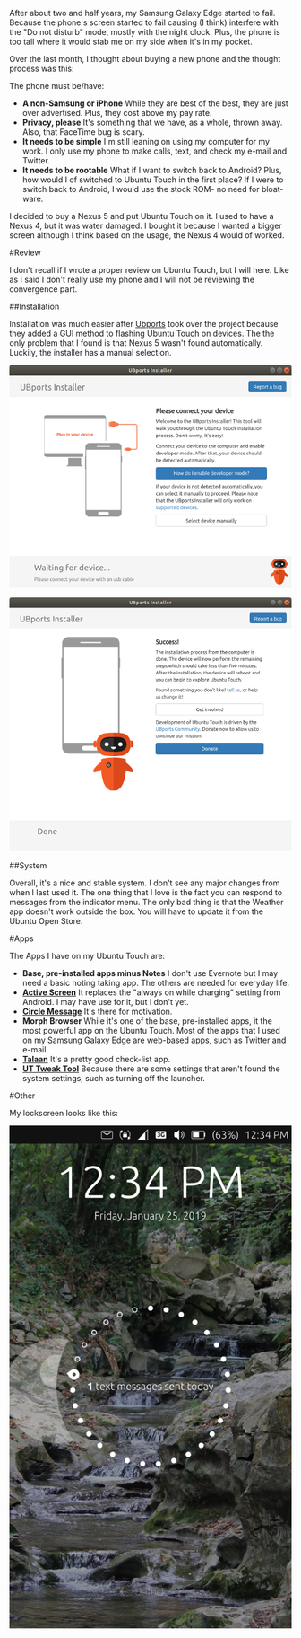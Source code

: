 <!--
.. title: Back to Ubuntu Touch!
.. slug: back-to-ubuntu-touch
.. date: 2019-01-26 13:33:55 UTC-05:00
.. tags: 
.. category: Open Source
.. link: 
.. description: 
.. type: text
-->
After about two and half years, my Samsung Galaxy Edge started to fail. Because the phone's screen started to fail causing (I think) interfere with the "Do not disturb" mode, mostly with the night clock. Plus, the phone is too tall where it would stab me on my side when it's in my pocket.

Over the last month, I thought about buying a new phone and the thought process was this:

The phone must be/have:

- **A non-Samsung or iPhone** While they are best of the best, they are just over advertised. Plus, they cost above my pay rate.
- **Privacy, please** It's something that we have, as a whole, thrown away. Also, that FaceTime bug is scary.
- **It needs to be simple** I'm still leaning on using my computer for my work. I only use my phone to make calls, text, and check my e-mail and Twitter.
- **It needs to be rootable** What if I want to switch back to Android? Plus, how would I of switched to Ubuntu Touch in the first place? If I were to switch back to Android, I would use the stock ROM- no need for bloat-ware.

I decided to buy a Nexus 5 and put Ubuntu Touch on it. I used to have a Nexus 4, but it was water damaged. I bought it because I wanted a bigger screen although I think based on the usage, the Nexus 4 would of worked.

#Review

I don't recall if I wrote a proper review on Ubuntu Touch, but I will here. Like as I said I don't really use my phone and I will not be reviewing the convergence part.

##Installation

Installation was much easier after [Ubports](https://ubports.com/) took over the project because they added a GUI method to flashing Ubuntu Touch on devices. The the only problem that I found is that Nexus 5 wasn't found automatically. Luckily, the installer has a manual selection.

![](/images/SwitchingUbuntuTouch/UbportsMainScreen.png)

![](/images/SwitchingUbuntuTouch/UbportsSuccessScreen.png)

##System

Overall, it's a nice and stable system. I don't see any major changes from when I last used it. The one thing that I love is the fact you can respond to messages from the indicator menu. The only bad thing is that the Weather app doesn't work outside the box. You will have to update it from the Ubuntu Open Store.

#Apps

The Apps I have on my Ubuntu Touch are:

- **Base, pre-installed apps minus Notes** I don't use Evernote but I may need a basic noting taking app. The others are needed for everyday life.
- **[Active Screen](https://open-store.io/app/activescreen.mivoligo)** It replaces the "always on while charging" setting from Android. I may have use for it, but I don't yet.
- **[Circle Message](https://open-store.io/app/circle-message.mivoligo)** It's there for motivation.
- **Morph Browser** While it's one of the base, pre-installed apps, it the most powerful app on the Ubuntu Touch. Most of the apps that I used on my Samsung Galaxy Edge are web-based apps, such as Twitter and e-mail.
- **[Talaan](https://open-store.io/app/talaan.kugiigi)** It's a pretty good check-list app.
- **[UT Tweak Tool](https://open-store.io/app/ut-tweak-tool.sverzegnassi)** Because there are some settings that aren't found the system settings, such as turning off the launcher.

#Other

My lockscreen looks like this:

![](/images/SwitchingUbuntuTouch/HomeScreen.png)